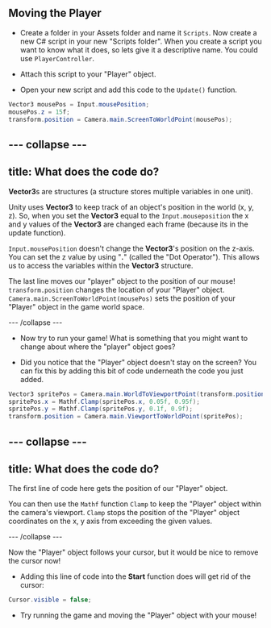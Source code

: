 ## Moving the Player

+ Create a folder in your Assets folder and name it `Scripts`. Now create a new C# script in your new "Scripts folder". When you create a script you want to know what it does, so lets give it a descriptive name. You could use `PlayerController`.

+ Attach this script to your "Player" object.

+ Open your new script and add this code to the `Update()` function. 

```csharp
Vector3 mousePos = Input.mousePosition;  
mousePos.z = 15f;
transform.position = Camera.main.ScreenToWorldPoint(mousePos);
```

--- collapse ---
---
title: What does the code do?
---

**Vector3**s are structures (a structure stores multiple variables in one unit).

Unity uses **Vector3** to keep track of an object's position in the world (x, y, z). So, when you set the **Vector3** equal to the `Input.mouseposition` the x and y values of the **Vector3** are changed each frame (because its in the update function).

`Input.mousePosition` doesn't change the **Vector3**'s position on the z-axis. You can set the z value by using "**.**" (called the "Dot Operator"). This allows us to access the variables within the **Vector3** structure.

The last line moves our "player" object to the position of our mouse!      `transform.position` changes the location of your "Player" object. `Camera.main.ScreenToWorldPoint(mousePos)` sets the position of your "Player" object in the game world space.

--- /collapse ---

+ Now try to run your game! What is something that you might want to change about where the "player" object goes?
     
+ Did you notice that the "Player" object doesn't stay on the screen? You can fix this by adding this bit of code underneath the code you just added.
    
```csharp
Vector3 spritePos = Camera.main.WorldToViewportPoint(transform.position);
spritePos.x = Mathf.Clamp(spritePos.x, 0.05f, 0.95f);
spritePos.y = Mathf.Clamp(spritePos.y, 0.1f, 0.9f);
transform.position = Camera.main.ViewportToWorldPoint(spritePos);
```
  
--- collapse ---
---
title: What does the code do?
---
  
The first line of code here gets the position of our "Player" object.

You can then use the `Mathf` function `Clamp` to keep the "Player" object within the camera's viewport. `Clamp` stops the position of the "Player" object coordinates on the x, y axis from exceeding the given values.

--- /collapse ---

Now the "Player" object follows your cursor, but it would be nice to remove the cursor now!

+ Adding this line of code into the **Start** function does will get rid of the cursor:

```csharp
Cursor.visible = false;
```

+ Try running the game and moving the "Player" object with your mouse!